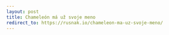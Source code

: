```yaml
---
layout: post
title: Chameleón má už svoje meno
redirect_to: https://rusnak.io/chameleon-ma-uz-svoje-meno/
---
```

